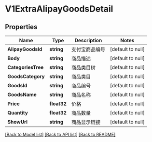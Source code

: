 # V1ExtraAlipayGoodsDetail

## Properties
Name | Type | Description | Notes
------------ | ------------- | ------------- | -------------
**AlipayGoodsId** | **string** | 支付宝商品编号 | [default to null]
**Body** | **string** | 商品描述 | [default to null]
**CategoriesTree** | **string** | 商品类目树 | [default to null]
**GoodsCategory** | **string** | 商品类目 | [default to null]
**GoodsId** | **string** | 商品编号 | [default to null]
**GoodsName** | **string** | 商品名称 | [default to null]
**Price** | **float32** | 价格 | [default to null]
**Quantity** | **float32** | 商品数量 | [default to null]
**ShowUrl** | **string** | 商品显示链接 | [default to null]

[[Back to Model list]](../README.md#documentation-for-models) [[Back to API list]](../README.md#documentation-for-api-endpoints) [[Back to README]](../README.md)


